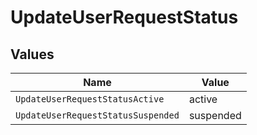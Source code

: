 # UpdateUserRequestStatus


## Values

| Name                               | Value                              |
| ---------------------------------- | ---------------------------------- |
| `UpdateUserRequestStatusActive`    | active                             |
| `UpdateUserRequestStatusSuspended` | suspended                          |